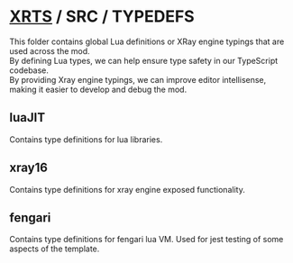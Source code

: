 # [XRTS](../) / SRC / TYPEDEFS

This folder contains global Lua definitions or XRay engine typings that are used across the mod. <br/>
By defining Lua types, we can help ensure type safety in our TypeScript codebase.  <br/>
By providing Xray engine typings, we can improve editor intellisense, making it easier to develop and debug the mod.

## luaJIT

Contains type definitions for lua libraries.

## xray16

Contains type definitions for xray engine exposed functionality.

## fengari

Contains type definitions for fengari lua VM. Used for jest testing of some aspects of the template.
